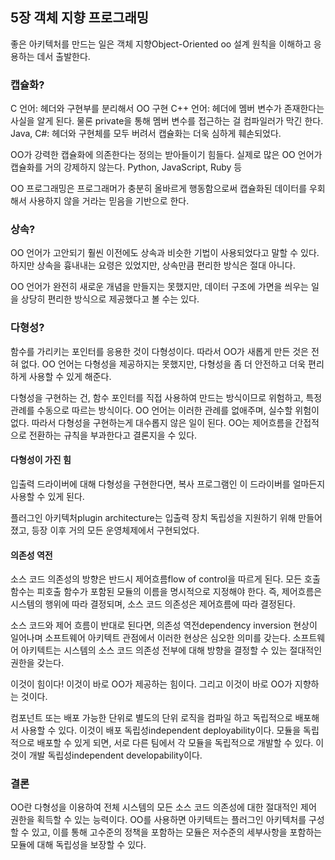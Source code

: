 ## 5장 객체 지향 프로그래밍

좋은 아키텍처를 만드는 일은 객체 지향Object-Oriented oo 설계 원칙을 이해하고 응용하는 데서 출발한다.

### 캡슐화?

C 언어: 헤더와 구현부를 분리해서 OO 구현
C++ 언어: 헤더에 멤버 변수가 존재한다는 사실을 알게 된다. 물론 private을 통해 멤버 변수를 접근하는 걸 컴파일러가 막긴 한다.
Java, C#: 헤더와 구현체를 모두 버려서 캡슐화는 더욱 심하게 훼손되었다.

OO가 강력한 캡슐화에 의존한다는 정의는 받아들이기 힘들다.
실제로 많은 OO 언어가 캡슐화를 거의 강제하지 않는다. Python, JavaScript, Ruby 등

OO 프로그래밍은 프로그래머가 충분히 올바르게 행동함으로써 캡슐화된 데이터를 우회해서 사용하지 않을 거라는 믿음을 기반으로 한다.

### 상속?

OO 언어가 고안되기 훨씬 이전에도 상속과 비슷한 기법이 사용되었다고 말할 수 있다.
하지만 상속을 흉내내는 요령은 있었지만, 상속만큼 편리한 방식은 절대 아니다.

OO 언어가 완전히 새로운 개념을 만들지는 못했지만, 데이터 구조에 가면을 씌우는 일을 상당히 편리한 방식으로 제공했다고 볼 수는 있다.

### 다형성?

함수를 가리키는 포인터를 응용한 것이 다형성이다.
따라서 OO가 새롭게 만든 것은 전혀 없다.
OO 언어는 다형성을 제공하지는 못했지만, 다형성을 좀 더 안전하고 더욱 편리하게 사용할 수 있게 해준다.

다형성을 구현하는 건, 함수 포인터를 직접 사용하여 만드는 방식이므로 위험하고, 특정 관례를 수동으로 따르는 방식이다.
OO 언어는 이러한 관례를 없애주며, 실수할 위험이 없다. 따라서 다형성을 구현하는게 대수롭지 않은 일이 된다.
OO는 제어흐름을 간접적으로 전환하는 규칙을 부과한다고 결론지을 수 있다.

#### 다형성이 가진 힘

입출력 드라이버에 대해 다형성을 구현한다면, 복사 프로그램인 이 드라이버를 얼마든지 사용할 수 있게 된다.

플러그인 아키텍처plugin architecture는 입출력 장치 독립성을 지원하기 위해 만들어졌고, 등장 이후 거의 모든 운영체제에서 구현되었다.

#### 의존성 역전

소스 코드 의존성의 방향은 반드시 제어흐름flow of control을 따르게 된다.
모든 호출 함수는 피호출 함수가 포함된 모듈의 이름을 명시적으로 지정해야 한다.
즉, 제어흐름은 시스템의 행위에 따라 결정되며, 소스 코드 의존성은 제어흐름에 따라 결정된다.

소스 코드와 제어 흐름이 반대로 된다면, 의존성 역전dependency inversion 현상이 일어나며
소프트웨어 아키텍트 관점에서 이러한 현상은 심오한 의미를 갖는다.
소프트웨어 아키텍트는 시스템의 소스 코드 의존성 전부에 대해 방향을 결정할 수 있는 절대적인 권한을 갖는다.

이것이 힘이다!
이것이 바로 OO가 제공하는 힘이다.
그리고 이것이 바로 OO가 지향하는 것이다.

컴포넌트 또는 배포 가능한 단위로 별도의 단위 로직을 컴파일 하고 독립적으로 배포해서 사용할 수 있다.
이것이 배포 독립성independent deployability이다.
모듈을 독립적으로 배포할 수 있게 되면, 서로 다른 팀에서 각 모듈을 독립적으로 개발할 수 있다.
이것이 개발 독립성independent developability이다. 

### 결론

OO란 다형성을 이용하여 전체 시스템의 모든 소스 코드 의존성에 대한 절대적인 제어 권한을 획득할 수 있는 능력이다.
OO를 사용하면 아키텍트는 플러그인 아키텍처를 구성할 수 있고,
이를 통해 고수준의 정책을 포함하는 모듈은 저수준의 세부사항을 포함하는 모듈에 대해 독립성을 보장할 수 있다.